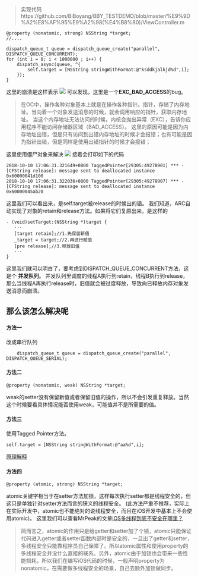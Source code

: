 > 实现代码https://github.com/BiBoyang/BBY_TESTDEMO/blob/master/%E9%9D%A2%E8%AF%95%E9%A2%98(%E4%B8%80)/ViewController.m

```
@property (nonatomic, strong) NSString *target;
//....

dispatch_queue_t queue = dispatch_queue_create("parallel", DISPATCH_QUEUE_CONCURRENT);
for (int i = 0; i < 1000000 ; i++) {
    dispatch_async(queue, ^{
        self.target = [NSString stringWithFormat:@"ksddkjalkjd%d",i];
    });
}
```
这里的崩溃是这样表示
![](https://ws2.sinaimg.cn/large/006tNbRwgy1fw38hofyd5j30ke06gabn.jpg)
可以发现，这里是一个**EXC_BAD_ACCESS**的bug。

> 在OC中，操作各种对象基本上就是在操作各种指针。指针，存储了内存地址。当向着一个对象发送消息的时候，就会调用响应的指针，获取内存地址。
 当这个内存地址无法访问的时候，内核会抛出异常（EXC），告诉你应用程序不能访问存储器区域（BAD_ACCESS）。
 这里的原因可能是因为内存地址出错，但是只有访问到出错内存地址的时候才会报错；也有可能是因为指针出错，但是同样是使用出错指针的时候才会报错；
 
 这里使用僵尸对象来解决
 ![](https://ws4.sinaimg.cn/large/006tNbRwgy1fw39ngs6ckj30p10dyjw8.jpg)
 接着会打印如下的代码
 ```
2018-10-10 17:06:31.321649+0800 TaggedPointer[29305:49278901] *** -[CFString release]: message sent to deallocated instance 0x60000041d100
2018-10-10 17:06:31.322036+0800 TaggedPointer[29305:49278907] *** -[CFString release]: message sent to deallocated instance 0x60000045ab20
 ```
 这里我们可以看出来，是self.target被release的时候出的错。
 我们知道，ARC自动实现了对象的retain和release方法。如果将它们复原出来，是这样的
 ```
 - (void)setTarget:(NSString *)target {
    ···
    [target retain];//1.先保留新值
    _target = target;//2.再进行赋值
    [pre release];//3.释放旧值
    ···
}

 ```
 这里我们就可以明白了，要考虑到DISPATCH_QUEUE_CONCURRENT方法，这是个 **并发队列**。
 并发队列里调度的线程A执行到retain，线程B执行到release，那么当线程A再执行release时，旧值就会被过度释放，导致向已释放内存对象发送消息而崩溃。
 
## 那么该怎么解决呢
#### 方法一
改成串行队列
```
    dispatch_queue_t queue = dispatch_queue_create("parallel", DISPATCH_QUEUE_SERIAL);
```

#### 方法二
```
@property (nonatomic, weak) NSString *target;
```
weak的setter没有保留新值或者保留旧值的操作，所以不会引发重复释放。当然这个时候要看具体情况能否使用weak，可能值并不是所需要的值。

#### 方法三
使用Tagged Pointer方法。
```
self.target = [NSString stringWithFormat:@"aa%d",i];
```
[原理解释](https://github.com/BiBoyang/Study/wiki/iOS%E4%B8%AD%E7%B1%BB%E7%B0%87%E7%9A%84%E4%BD%BF%E7%94%A8#nstaggedpointerstring)
#### 方法四
```
@property (atomic, strong) NSString *target;
```
atomic关键字相当于在setter方法加锁，这样每次执行setter都是线程安全的，但这只是单独针对setter方法而言的狭义的线程安全。
(此方法严重不推荐，实际上在实际开发中，atomic也不能绝对的说线程安全，而且在iOS开发中基本上不会使用atomic)。
这里我们可以查看MrPeak的文章[iOS多线程到底不安全在哪里？](https://www.jianshu.com/p/fd81fec31fe7)
> 简而言之，atomic的作用只是给getter和setter加了个锁，atomic只能保证代码进入getter或者setter函数内部时是安全的，一旦出了getter和setter，多线程安全只能靠程序员自己保障了。所以atomic属性和使用property的多线程安全并没什么直接的联系。另外，atomic由于加锁也会带来一些性能损耗，所以我们在编写iOS代码的时候，一般声明property为nonatomic，在需要做多线程安全的场景，自己去额外加锁做同步。
